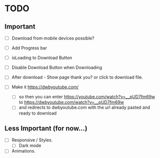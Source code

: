 # TODO

## Important

* [ ] Download from mobile devices possible?

* [ ] Add Progress bar

* [ ] isLoading to Download Button

* [ ] Disable Download Button when Downloading

* [ ] After download - Show page thank you? or click to download file.

* [ ] Make it https://dwbyoutube.com/
  * [ ] so then you can enter https://youtube.com/watch?v=__pUD7fm69w to https://dwbyoutube.com/watch?v=__pUD7fm69w
  * [ ] and redirects to dwbyoutube.com with the url already pasted and ready to download

## Less Important (for now...)

* [ ] Responsive / Styles.
  * [ ] Dark mode

* [ ] Animations.
